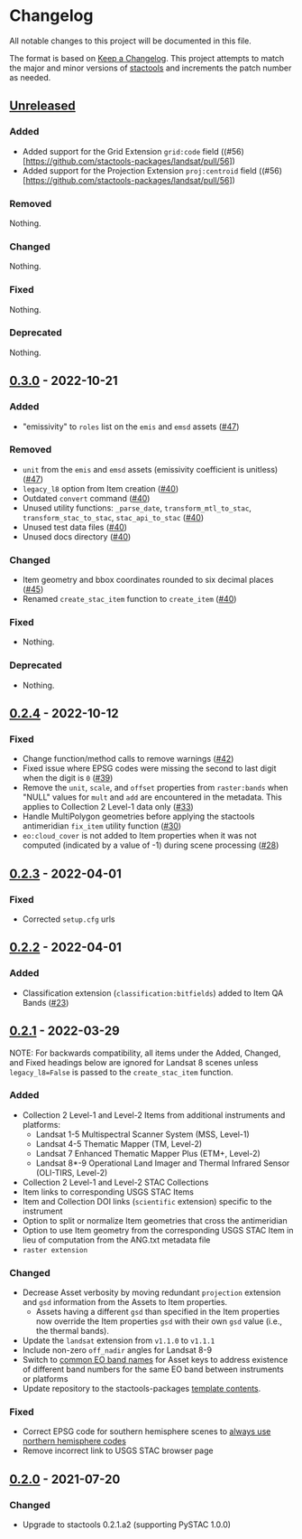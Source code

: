 # Changelog

All notable changes to this project will be documented in this file.

The format is based on [Keep a Changelog](https://keepachangelog.com/en/1.0.0/). This project attempts to match the major and minor versions of [stactools](https://github.com/stac-utils/stactools) and increments the patch number as needed.

## [Unreleased]

### Added

- Added support for the Grid Extension `grid:code` field ((#56)[https://github.com/stactools-packages/landsat/pull/56])
- Added support for the Projection Extension `proj:centroid` field ((#56)[https://github.com/stactools-packages/landsat/pull/56])

### Removed

Nothing.

### Changed

Nothing.

### Fixed

Nothing.

### Deprecated

Nothing.

## [0.3.0] - 2022-10-21

### Added

- "emissivity" to `roles` list on the `emis` and `emsd` assets ([#47](https://github.com/stactools-packages/landsat/pull/47))

### Removed

- `unit` from the `emis` and `emsd` assets (emissivity coefficient is unitless) ([#47](https://github.com/stactools-packages/landsat/pull/47))
- `legacy_l8` option from Item creation ([#40](https://github.com/stactools-packages/landsat/pull/40))
- Outdated `convert` command ([#40](https://github.com/stactools-packages/landsat/pull/40))
- Unused utility functions: `_parse_date`, `transform_mtl_to_stac`, `transform_stac_to_stac`, `stac_api_to_stac` ([#40](https://github.com/stactools-packages/landsat/pull/40))
- Unused test data files ([#40](https://github.com/stactools-packages/landsat/pull/40))
- Unused docs directory ([#40](https://github.com/stactools-packages/landsat/pull/40))

### Changed

- Item geometry and bbox coordinates rounded to six decimal places ([#45](https://github.com/stactools-packages/landsat/pull/45))
- Renamed `create_stac_item` function to `create_item` ([#40](https://github.com/stactools-packages/landsat/pull/40))

### Fixed

- Nothing.

### Deprecated

- Nothing.

## [0.2.4] - 2022-10-12

### Fixed

- Change function/method calls to remove warnings ([#42](https://github.com/stactools-packages/landsat/pull/42))
- Fixed issue where EPSG codes were missing the second to last digit when the digit is `0` ([#39](https://github.com/stactools-packages/landsat/pull/39))
- Remove the `unit`, `scale`, and `offset` properties from `raster:bands` when "NULL" values for `mult` and `add` are encountered in the metadata. This applies to Collection 2 Level-1 data only ([#33](https://github.com/stactools-packages/landsat/pull/33))
- Handle MultiPolygon geometries before applying the stactools antimeridian `fix_item` utility function ([#30](https://github.com/stactools-packages/landsat/pull/30))
- `eo:cloud_cover` is not added to Item properties when it was not computed (indicated by a value of -1) during scene processing ([#28](https://github.com/stactools-packages/landsat/pull/28))

## [0.2.3] - 2022-04-01

### Fixed

- Corrected  `setup.cfg` urls

## [0.2.2] - 2022-04-01

### Added

- Classification extension (`classification:bitfields`) added to Item QA Bands ([#23](https://github.com/stactools-packages/landsat/pull/23))

## [0.2.1] - 2022-03-29

NOTE: For backwards compatibility, all items under the Added, Changed, and Fixed headings below are ignored for Landsat 8 scenes unless `legacy_l8=False` is passed to the `create_stac_item` function.

### Added

- Collection 2 Level-1 and Level-2 Items from additional instruments and platforms:
    - Landsat 1-5 Multispectral Scanner System (MSS, Level-1)
    - Landsat 4-5 Thematic Mapper (TM, Level-2)
    - Landsat 7 Enhanced Thematic Mapper Plus (ETM+, Level-2)
    - Landsat 8*-9 Operational Land Imager and Thermal Infrared Sensor (OLI-TIRS, Level-2)
- Collection 2 Level-1 and Level-2 STAC Collections
- Item links to corresponding USGS STAC Items
- Item and Collection DOI links (`scientific` extension) specific to the instrument
- Option to split or normalize Item geometries that cross the antimeridian
- Option to use Item geometry from the corresponding USGS STAC Item in lieu of computation from the ANG.txt metadata file
- `raster extension`

### Changed

- Decrease Asset verbosity by moving redundant `projection` extension and `gsd` information from the Assets to Item properties.
    - Assets having a different `gsd` than specified in the Item properties now override the Item properties `gsd` with their own `gsd` value (i.e., the thermal bands).
- Update the `landsat` extension from `v1.1.0` to `v1.1.1`
- Include non-zero `off_nadir` angles for Landsat 8-9
- Switch to [common EO band names](https://github.com/stac-extensions/eo#common-band-names) for Asset keys to address existence of different band numbers for the same EO band between instruments or platforms
- Update repository to the stactools-packages [template contents](https://github.com/stac-extensions/template/commit/7dfc84fd70c4cf15d6035968323c0baf8da06dd8).

### Fixed

- Correct EPSG code for southern hemisphere scenes to [always use northern hemisphere codes](https://www.usgs.gov/faqs/why-do-landsat-scenes-southern-hemisphere-display-negative-utm-values)
- Remove incorrect link to USGS STAC browser page

## [0.2.0] - 2021-07-20

### Changed

- Upgrade to stactools 0.2.1.a2 (supporting PySTAC 1.0.0)

[Unreleased]: <https://github.com/stactools-packages/landsat/compare/v0.3.0..main>
[0.3.0]: <https://github.com/stactools-packages/landsat/compare/v0.2.4..v0.3.0>
[0.2.4]: <https://github.com/stactools-packages/landsat/compare/v0.2.3..v0.2.4>
[0.2.3]: <https://github.com/stactools-packages/landsat/compare/v0.2.2..v0.2.3>
[0.2.2]: <https://github.com/stactools-packages/landsat/compare/v0.2.1..v0.2.2>
[0.2.1]: <https://github.com/stactools-packages/landsat/compare/v0.2.0..v0.2.1>
[0.2.0]: <https://github.com/stactools-packages/landsat/releases/tag/v0.2.0>

